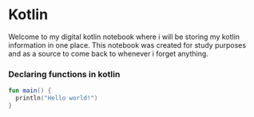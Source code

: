 # Kotlin

Welcome to my digital kotlin notebook where i will be storing my kotlin information in one place.
This notebook was created for study purposes and as a source to come back to whenever i forget anything.

### Declaring functions in kotlin  
```kotlin
fun main() {
  println("Hello world!")
}
```
